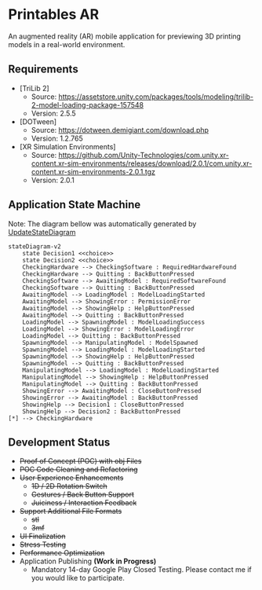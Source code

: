 # Printables AR

An augmented reality (AR) mobile application for previewing 3D printing models in a real-world environment.

## Requirements

- [TriLib 2]
    - Source: https://assetstore.unity.com/packages/tools/modeling/trilib-2-model-loading-package-157548
    - Version: 2.5.5
- [DOTween]
    - Source: https://dotween.demigiant.com/download.php
    - Version: 1.2.765
- [XR Simulation Environments]
    - Source: https://github.com/Unity-Technologies/com.unity.xr-content.xr-sim-environments/releases/download/2.0.1/com.unity.xr-content.xr-sim-environments-2.0.1.tgz
    - Version: 2.0.1

## Application State Machine
Note: The diagram bellow was automatically generated by [UpdateStateDiagram](./Tools/)
```mermaid
stateDiagram-v2
	state Decision1 <<choice>>
	state Decision2 <<choice>>
	CheckingHardware --> CheckingSoftware : RequiredHardwareFound
	CheckingHardware --> Quitting : BackButtonPressed
	CheckingSoftware --> AwaitingModel : RequiredSoftwareFound
	CheckingSoftware --> Quitting : BackButtonPressed
	AwaitingModel --> LoadingModel : ModelLoadingStarted
	AwaitingModel --> ShowingError : PermissionError
	AwaitingModel --> ShowingHelp : HelpButtonPressed
	AwaitingModel --> Quitting : BackButtonPressed
	LoadingModel --> SpawningModel : ModelLoadingSuccess
	LoadingModel --> ShowingError : ModelLoadingError
	LoadingModel --> Quitting : BackButtonPressed
	SpawningModel --> ManipulatingModel : ModelSpawned
	SpawningModel --> LoadingModel : ModelLoadingStarted
	SpawningModel --> ShowingHelp : HelpButtonPressed
	SpawningModel --> Quitting : BackButtonPressed
	ManipulatingModel --> LoadingModel : ModelLoadingStarted
	ManipulatingModel --> ShowingHelp : HelpButtonPressed
	ManipulatingModel --> Quitting : BackButtonPressed
	ShowingError --> AwaitingModel : CloseButtonPressed
	ShowingError --> AwaitingModel : BackButtonPressed
	ShowingHelp --> Decision1 : CloseButtonPressed
	ShowingHelp --> Decision2 : BackButtonPressed
[*] --> CheckingHardware
```

## Development Status

- ~~Proof of Concept (POC) with obj Files~~
- ~~POC Code Cleaning and Refactoring~~
- ~~User Experience Enhancements~~
    - ~~1D / 2D Rotation Switch~~
    - ~~Gestures / Back Button Support~~
    - ~~Juiciness / Interaction Feedback~~
- ~~Support Additional File Formats~~
    - ~~stl~~
    - ~~3mf~~
- ~~UI Finalization~~
- ~~Stress Testing~~
- ~~Performance Optimization~~
- Application Publishing **(Work in Progress)**
	- Mandatory 14-day Google Play Closed Testing. Please contact me if you would like to participate.
